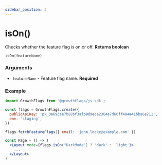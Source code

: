 ```yaml
---
sidebar_position: 3
---
```


# isOn()

Checks whether the feature flag is on or off. **Returns boolean**

```
isOn(featureName)
```

### Arguments

- `featureName` - Feature flag name. **Required**

### Example

```jsx
import GrowthFlags from '@growthflags/js-sdk';

const flags = GrowthFlags.create({
  publicApiKey: 'pk_3a693ae7b88bf3afb8d9eca2304e7d66ff484a41bba6e211',
  env: 'staging',
})

flags.fetchFeatureFlags({ email: 'john.locke@example.com' })

const Page = () => (
  <Layout mode={flags.isOn("DarkMode") ? 'dark' : 'light'}>
    ...
  </Layout>
)
```
